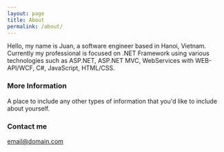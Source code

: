 ```yaml
---
layout: page
title: About
permalink: /about/
---
```


Hello, my name is Juan, a software engineer based in Hanoi, Vietnam. Currently my professional is focused on .NET Framework using various technologies such as ASP.NET, ASP.NET MVC, WebServices with WEB-API/WCF, C#, JavaScript, HTML/CSS.

### More Information

A place to include any other types of information that you'd like to include about yourself.

### Contact me

[email@domain.com](mailto:email@domain.com)
